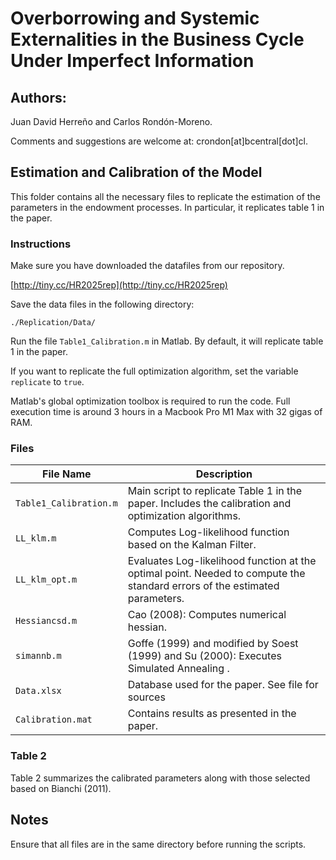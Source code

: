 # Overborrowing and Systemic Externalities in the Business Cycle Under Imperfect Information

## Authors:

Juan David Herreño and Carlos Rondón-Moreno. 

Comments and suggestions are welcome at: crondon[at]bcentral[dot]cl.

## Estimation and Calibration of the Model

This folder contains all the necessary files to replicate the estimation of the parameters in the endowment processes. In particular, it replicates table 1 in the paper.

### Instructions

Make sure you have downloaded the datafiles from our repository.

[http://tiny.cc/HR2025rep](http://tiny.cc/HR2025rep)

Save the data files in the following directory:

```
./Replication/Data/
```

Run the file `Table1_Calibration.m` in Matlab. By default, it will replicate table 1 in the paper.

If you want to replicate the full optimization algorithm, set the variable `replicate` to `true`. 

Matlab's global optimization toolbox is required to run the code. Full execution time is around 3 hours in a Macbook Pro M1 Max with 32 gigas of RAM.

### Files

| File Name               | Description                                                                 |
|-------------------------|-----------------------------------------------------------------------------|
| `Table1_Calibration.m`  | Main script to replicate Table 1 in the paper. Includes the calibration and optimization algorithms. |
| `LL_klm.m`        | Computes Log-likelihood function based on the Kalman Filter.          |
| `LL_klm_opt.m`    | Evaluates Log-likelihood function at the optimal point. Needed to compute the standard errors of the estimated parameters.      |
| `Hessiancsd.m`  | Cao (2008): Computes numerical hessian.          |
| `simannb.m`        | Goffe (1999) and modified by Soest (1999) and Su (2000): Executes Simulated Annealing .                  |
| `Data.xlsx`        | Database used for the paper. See file for sources |
| `Calibration.mat`  | Contains results as presented in the paper.                  |

### Table 2

Table 2 summarizes the calibrated parameters along with those selected based on Bianchi (2011).

## Notes

Ensure that all files are in the same directory before running the scripts.